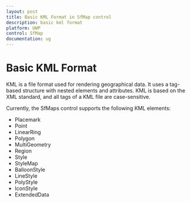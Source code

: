 ```yaml
---
layout: post
title: Basic KML Format in SfMap control
description: basic kml format
platform: UWP
control: SfMap
documentation: ug
---
```


# Basic KML Format

KML is a file format used for rendering geographical data. It uses a tag-based structure with nested elements and attributes. KML is based on the XML standard, and all tags of a KML file are case-sensitive.

Currently, the SfMaps control supports the following KML elements:

* Placemark
* Point
* LinearRing
* Polygon
* MultiGeometry
* Region
* Style
* StyleMap
* BalloonStyle
* LineStyle
* PolyStyle
* IconStyle
* ExtendedData